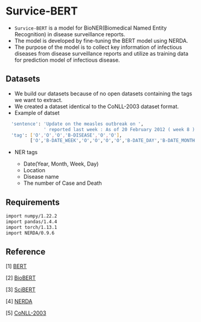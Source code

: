 # Survice-BERT

- `Survice-BERT` is a model for BioNER(Biomedical Named Entity Recognition) in disease surveillance reports. 
- The model is developed by fine-tuning the BERT model using NERDA.
- The purpose of the model is to collect key information of infectious diseases from disease surveillance reports and utilize as training data for prediction model of infectious disease.


## Datasets

- We build our datasets because of no open datasets containing the tags we want to extract.
- We created a dataset identical to the CoNLL-2003 dataset format.
- Example of datset

```bash
  'sentence': 'Update on the measles outbreak on ', 
              ' reported last week : As of 20 February 2012 ( week 8 ) , there are 1326 confirmed cases with 1113 deaths',  
  'tag': ['O','O','O','B-DISEASE','O','O'], 
         ['O','B-DATE_WEEK','O','O','O','O','B-DATE_DAY','B-DATE_MONTH','B-DATE_YEAR','O','O','B-DATE_WEEK','O','O','O','O','B-TOTAL_CASE','O','O','O','B-TOTAL_DEATH','O','O']
```

- NER tags

  - Date(Year, Month, Week, Day)
  - Location
  - Disease name
  - The number of Case and Death


## Requirements

```bash
import numpy/1.22.2
import pandas/1.4.4
import torch/1.13.1
import NERDA/0.9.6
```

## Reference

[1] [BERT](https://github.com/google-research/bert) 

[2] [BioBERT](https://github.com/dmis-lab/biobert) 

[3] [SciBERT](https://github.com/allenai/scibert) 

[4] [NERDA](https://github.com/ebanalyse/NERDA)

[5] [CoNLL-2003](https://www.clips.uantwerpen.be/conll2003/ner/)
